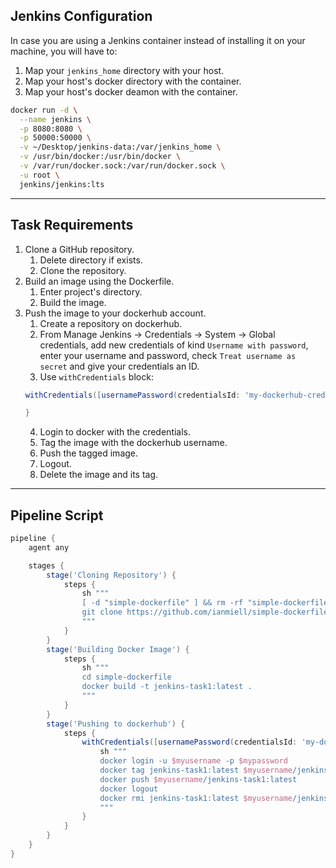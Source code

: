 ## Jenkins Configuration
In case you are using a Jenkins container instead of installing it on your machine, you will have to:
1. Map your `jenkins_home` directory with your host.
2. Map your host's docker directory with the container.
3. Map your host's docker deamon with the container.
```sh
docker run -d \
  --name jenkins \
  -p 8080:8080 \
  -p 50000:50000 \
  -v ~/Desktop/jenkins-data:/var/jenkins_home \
  -v /usr/bin/docker:/usr/bin/docker \
  -v /var/run/docker.sock:/var/run/docker.sock \
  -u root \
  jenkins/jenkins:lts
```

---

## Task Requirements
1. Clone a GitHub repository.
	1. Delete directory if exists.
	2. Clone the repository.
2. Build an image using the Dockerfile.
	1. Enter project's directory.
	2. Build the image.
3. Push the image to your dockerhub account.
	1. Create a repository on dockerhub.
	2. From Manage Jenkins -> Credentials -> System -> Global credentials, add new credentials of kind `Username with password`, enter your username and password, check `Treat username as secret` and give your credentials an ID.
	3. Use `withCredentials` block:
	```Groovy
	withCredentials([usernamePassword(credentialsId: 'my-dockerhub-cred', usernameVariable: 'myusername', passwordVariable: 'mypassword')]){
	
	}
	```
	4. Login to docker with the credentials.
	5. Tag the image with the dockerhub username.
	6. Push the tagged image.
	7. Logout.
	8. Delete the image and its tag.

---

## Pipeline Script
```Groovy
pipeline {
    agent any

    stages {
        stage('Cloning Repository') {
            steps {
                sh """
                [ -d "simple-dockerfile" ] && rm -rf "simple-dockerfile"
                git clone https://github.com/ianmiell/simple-dockerfile.git
                """
            }
        }
        stage('Building Docker Image') {
            steps {
                sh """
                cd simple-dockerfile
                docker build -t jenkins-task1:latest .
                """
            }
        }
        stage('Pushing to dockerhub') {
            steps {
                withCredentials([usernamePassword(credentialsId: 'my-dockerhub-cred', usernameVariable: 'myusername', passwordVariable: 'mypassword')]){
                    sh """
                    docker login -u $myusername -p $mypassword
                    docker tag jenkins-task1:latest $myusername/jenkins-task1:latest
                    docker push $myusername/jenkins-task1:latest
                    docker logout
                    docker rmi jenkins-task1:latest $myusername/jenkins-task1:latest
                    """
                }
            }
        }
    }
}
```
